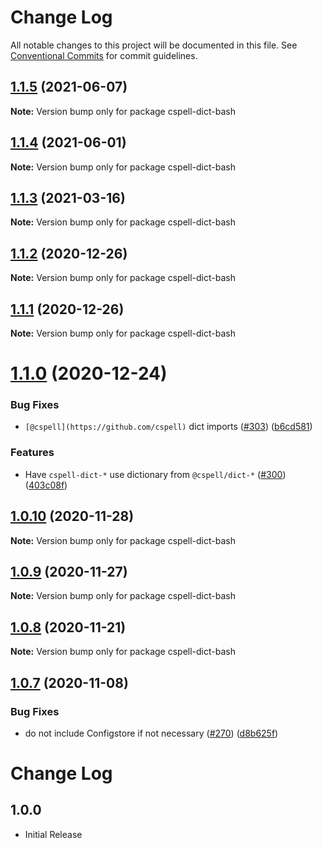 # Change Log

All notable changes to this project will be documented in this file.
See [Conventional Commits](https://conventionalcommits.org) for commit guidelines.

## [1.1.5](https://github.com/streetsidesoftware/cspell-dicts/compare/cspell-dict-bash@1.1.4...cspell-dict-bash@1.1.5) (2021-06-07)

**Note:** Version bump only for package cspell-dict-bash





## [1.1.4](https://github.com/streetsidesoftware/cspell-dicts/compare/cspell-dict-bash@1.1.3...cspell-dict-bash@1.1.4) (2021-06-01)

**Note:** Version bump only for package cspell-dict-bash





## [1.1.3](https://github.com/streetsidesoftware/cspell-dicts/compare/cspell-dict-bash@1.1.2...cspell-dict-bash@1.1.3) (2021-03-16)

**Note:** Version bump only for package cspell-dict-bash





## [1.1.2](https://github.com/streetsidesoftware/cspell-dicts/compare/cspell-dict-bash@1.1.1...cspell-dict-bash@1.1.2) (2020-12-26)

**Note:** Version bump only for package cspell-dict-bash





## [1.1.1](https://github.com/streetsidesoftware/cspell-dicts/compare/cspell-dict-bash@1.1.0...cspell-dict-bash@1.1.1) (2020-12-26)

**Note:** Version bump only for package cspell-dict-bash





# [1.1.0](https://github.com/streetsidesoftware/cspell-dicts/compare/cspell-dict-bash@1.0.10...cspell-dict-bash@1.1.0) (2020-12-24)


### Bug Fixes

* `[@cspell](https://github.com/cspell)` dict imports ([#303](https://github.com/streetsidesoftware/cspell-dicts/issues/303)) ([b6cd581](https://github.com/streetsidesoftware/cspell-dicts/commit/b6cd58114caa8752fba69522e6b740a4be74dd6e))


### Features

* Have `cspell-dict-*` use dictionary from `@cspell/dict-*` ([#300](https://github.com/streetsidesoftware/cspell-dicts/issues/300)) ([403c08f](https://github.com/streetsidesoftware/cspell-dicts/commit/403c08fbd1d11a083f586e591b87ef9a47f71944))





## [1.0.10](https://github.com/streetsidesoftware/cspell-dicts/compare/cspell-dict-bash@1.0.9...cspell-dict-bash@1.0.10) (2020-11-28)

**Note:** Version bump only for package cspell-dict-bash





## [1.0.9](https://github.com/streetsidesoftware/cspell-dicts/compare/cspell-dict-bash@1.0.8...cspell-dict-bash@1.0.9) (2020-11-27)

**Note:** Version bump only for package cspell-dict-bash





## [1.0.8](https://github.com/streetsidesoftware/cspell-dicts/compare/cspell-dict-bash@1.0.7...cspell-dict-bash@1.0.8) (2020-11-21)

**Note:** Version bump only for package cspell-dict-bash

## [1.0.7](https://github.com/streetsidesoftware/cspell-dicts/compare/cspell-dict-bash@1.0.6...cspell-dict-bash@1.0.7) (2020-11-08)

### Bug Fixes

- do not include Configstore if not necessary ([#270](https://github.com/streetsidesoftware/cspell-dicts/issues/270)) ([d8b625f](https://github.com/streetsidesoftware/cspell-dicts/commit/d8b625f2f42d5cc6c4a9390216ac1e5037886e44))

# Change Log

## 1.0.0

- Initial Release
